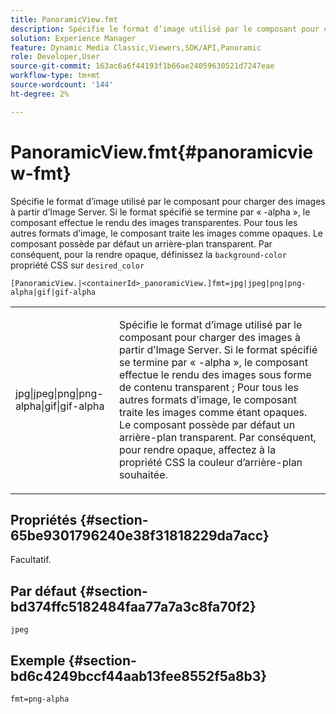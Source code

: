 ```yaml
---
title: PanoramicView.fmt
description: Spécifie le format d’image utilisé par le composant pour charger des images à partir d’Image Server.
solution: Experience Manager
feature: Dynamic Media Classic,Viewers,SDK/API,Panoramic
role: Developer,User
source-git-commit: 163ac6a6f44193f1b66ae24059630521d7247eae
workflow-type: tm+mt
source-wordcount: '144'
ht-degree: 2%

---
```


# PanoramicView.fmt{#panoramicview-fmt}

Spécifie le format d’image utilisé par le composant pour charger des images à partir d’Image Server. Si le format spécifié se termine par « -alpha », le composant effectue le rendu des images transparentes. Pour tous les autres formats d’image, le composant traite les images comme opaques. Le composant possède par défaut un arrière-plan transparent. Par conséquent, pour la rendre opaque, définissez la `background-color` propriété CSS sur `desired_color`

`[PanoramicView.|<containerId>_panoramicView.]fmt=jpg|jpeg|png|png-alpha|gif|gif-alpha`

<table id="table_AE7AAFA9B4374E31B51D06511EB96401"> 
 <tbody> 
  <tr> 
   <td colname="col1"> <p> <span class="codeph"> jpg|jpeg|png|png-alpha|gif|gif-alpha </span> </p> </td> 
   <td colname="col2"> <p> Spécifie le format d’image utilisé par le composant pour charger des images à partir d’Image Server. Si le format spécifié se termine par « -alpha », le composant effectue le rendu des images sous forme de contenu transparent ; Pour tous les autres formats d’image, le composant traite les images comme étant opaques. Le composant possède par défaut un arrière-plan transparent. Par conséquent, pour rendre opaque, affectez à la propriété CSS la couleur d’arrière-plan souhaitée. </p> </td> 
  </tr> 
 </tbody> 
</table>

## Propriétés {#section-65be9301796240e38f31818229da7acc}

Facultatif.

## Par défaut {#section-bd374ffc5182484faa77a7a3c8fa70f2}

`jpeg`

## Exemple {#section-bd6c4249bccf44aab13fee8552f5a8b3}

`fmt=png-alpha`
